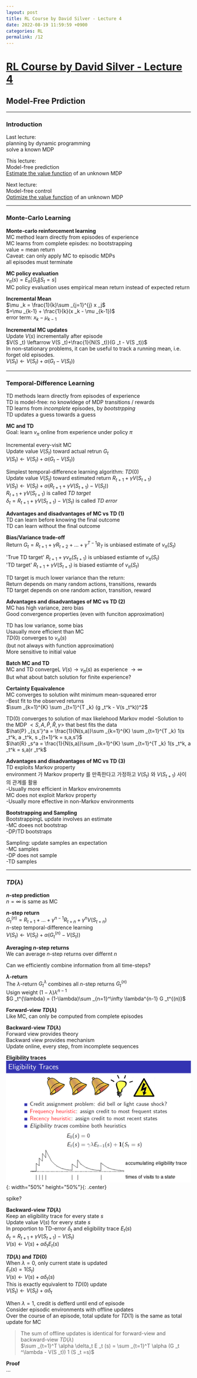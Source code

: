```yaml
---
layout: post
title: RL Course by David Silver - Lecture 4
date: 2022-08-19 11:59:59 +0900
categories: RL
permalink: /12
---
```


# [RL Course by David Silver - Lecture 4](https://www.youtube.com/watch?v=PnHCvfgC_ZA&list=PLqYmG7hTraZDM-OYHWgPebj2MfCFzFObQ&index=4&t=4ss)


## Model-Free Prdiction

---

### Introduction

Last lecture: <br>
planning by dynamic programming <br>
solve a known MDP <br>

This lecture: <br>
Model-free prediction <br>
<u>Estimate the value function</u> of an unknown MDP <br>

Next lecture: <br>
Model-free control <br>
<u>Optimize the value function</u> of an unknown MDP <br>

---

### Monte-Carlo Learning

**Monte-carlo reinforcement learning** <br>
MC method learn directly from episodes of experience <br>
MC learns from complete episdes: no bootstrapping <br>
value = mean return <br>
Caveat: can only apply MC to episodic MDPs <br>
all episodes must terminate <br>

**MC policy evaluation** <br>
$v _{\pi}(s)=E _{\pi}[G _t \| S _t = s]$ <br>
MC policy evaluation uses empirical mean return instead of expected return <br>

**Incremental Mean** <br>
$\mu _k = \frac{1}{k}\sum _{j=1}^{j} x _j$ <br>
$=\mu _{k-1} + \frac{1}{k}(x _k - \mu _{k-1})$ <br>
error term: $x _k - \mu _{k-1}$ <br>

**Incremental MC updates** <br>
Update $V(s)$ incrementally after episode <br>
$V(S _t) \leftarrow V(S _t)+\frac{1}{N(S _t)}(G _t - V(S _t))$ <br>
In non-stationary problems, it can be useful to track a running mean, i.e. forget old episodes. <br>
$V(S _t) \leftarrow V(S _t) + \alpha (G _t - V(S _t))$ <br>

---

### Temporal-Difference Learning

TD methods learn directly from episodes of experience <br>
TD is model-free: no knowldege of MDP transitions / rewards <br>
TD learns from *incomplete* episodes, by *bootstrpping* <br>
TD updates a guess towards a guess <br>

**MC and TD** <br>
Goal: learn $v _{\pi}$ online from experience under policy $\pi$ <br>

Incremental every-visit MC <br>
Update value $V(S _t)$ toward actual retrun $G _t$ <br>
$V(S _t) \leftarrow V(S _t) + \alpha (G _t - V(S _t))$ <br>

Simplest temporal-difference learning algorithm: $TD(0)$ <br>
Update value $V(S _t)$ toward estimated return $R _{t+1} + \gamma V(S _{t+1})$ <br>
$V(S _t) \leftarrow V(S _t) + \alpha (R _{t+1} + \gamma V(S _{t+1}) - V(S _t))$ <br>
$R _{t+1} + \gamma V(S _{t+1})$ is called *TD target* <br>
$\delta _t =R _{t+1} + \gamma V(S _{t+1}) - V(S _t)$ is called *TD error* <br>

**Advantages and disadvantages of MC vs TD (1)** <br>
TD can learn before knowing the final outcome <br>
TD can learn without the final outcome <br>

**Bias/Variance trade-off** <br>
Return $G _t=R _{t+1} + \gamma R _{t+2} + \dots + \gamma^{T-1}R _T$ is unbiased estimate of $v _\pi (S _t)$ <br>

'True TD target' $R _{t+1}+\gamma v _{\pi}(S _{t+1})$ is unbiased estiamte of $v _{\pi}(S _t)$ <br>
'TD target' $R _{t+1}+ \gamma V(S _{t+1})$ is biased estiamte of $v _{\pi} (S _t)$ <br>

TD target is much lower variance than the return: <br>
Return depends on many random actions, transitions, rewards <br>
TD target depends on one random action, transition, reward <br>

**Advantages and disadvantages of MC vs TD (2)** <br>
MC has high variance, zero bias <br>
Good convergence properties (even with funciton approximation) <br>

TD has low variance, some bias <br>
Usaually more efficient than MC <br>
$TD(0)$ converges to $v _{\pi}(s)$ <br>
(but not always with function approximation) <br>
More sensitive to initial value <br>

**Batch MC and TD** <br>
MC and TD convergeL $V(s) \rightarrow v _{\pi}(s)$ as experience $\rightarrow \infty$ <br>
But what about batch solution for finite experience? <br>

**Certainty Equaivalence** <br>
MC converges to solution wiht minimum mean-squeared error <br>
-Best fit to the observed returns <br>
$\sum _{k=1}^{K} \sum _{t=1}^{T _k} (g _t^k - V(s  _t^k))^2$ <br>

TD(0) converges to solution of max likelehood Markov model
-Solution to the MDP $<S,A,\hat{P},\hat{R}, \gamma>$ that best fits the data <br>
$\hat{P} _{s,s'}^a = \frac{1}{N(s,a)}\sum _{k=1}^{K} \sum _{t=1}^{T _k} 1(s _t^k, a _t^k, s _{t+1}^k = s,a,s')$ <br>
$\hat{R} _s^a = \frac{1}{N(s,a)}\sum _{k=1}^{K} \sum _{t=1}^{T _k} 1(s _t^k, a _t^k = s,a)r _t^k$ <br>

**Advantages and disadvantages of MC vs TD (3)** <br>
TD exploits Markov property <br>
environment 가 Markov property 를 만족한다고 가정하고 $V(S _t)$ 와 $V(S _{t+1})$ 사이의 관계를 활용 <br>
-Usually more efficient in Markov environemnts <br>
MC does not exploit Markov property <br>
-Usually more effective in non-Markov environments <br>

**Bootstrapping and Sampling** <br>
BootstrappingL update involves an estimate <br>
-MC doees not bootstrap <br>
-DP/TD bootstraps <br>

Sampling: update samples an expectation <br>
-MC samples <br>
-DP does not sample <br>
-TD samples <br>

---

### $TD(\lambda)$ 

**$n$-step prediction** <br>
$n=\infty$ is same as MC <br>

**$n$-step return** <br>
$G _t^{(n)}=R_{t+1}+\dots+\gamma^{n-1} R_{t+n}+\gamma ^n V(S _{t+n})$ <br>
$n$-step temporal-difference learning <br>
$V(S _t) \leftarrow V(S _t) + \alpha (G _t^{(n)} - V(S _t))$ <br>

**Averaging $n$-step returns** <br>
We can average $n$-step returns over differnt $n$ <br>

Can we efficiently combine information from all time-steps? <br>

**$\lambda$-return** <br>
The $\lambda$-return $G _t^{\lambda}$ combines all $n$-step returns $G _t^{(n)}$ <br>
Usign weight $(1-\lambda)\lambda ^{n-1}$ <br>
$G _t^{\lambda} = (1-\lambda)\sum _{n=1}^\infty \lambda^{n-1} G _t^{(n)}$

**Forward-view $TD(\lambda)$** <br>
Like MC, can only be computed from complete episodes <br>

**Backward-view $TD(\lambda)$** <br>
Forward view provides theory <br>
Backward view provides mechanism <br>
Update online, every step, from incomplete sequences <br>

**Eligibility traces** <br>
![](/public/img/2022-08-19-RLCoursebyDavidSilver-Lecture4/1.png){: width="50%" height="50%"}{: .center}

spike? <br>


**Backward-view $TD(\lambda)$** <br>
Keep an eligibility trace for every state $s$ <br>
Update value $V(s)$ for every state $s$ <br>
In proportion to TD-error $\delta _t$ and eligibility trace $E _t(s)$ <br>
$\delta _t = R _{t+1} + \gamma V(S _{t+1}) - V(S _t)$ <br>
$V(s) \leftarrow V(s) + \alpha \delta _t E _t (s)$ <br>

**$TD(\lambda)$ and $TD(0)$** <br>
When $\lambda = 0$, only current state is updated <br>
$E _t(s) =1(S _t)$ <br>
$V(s) \leftarrow V(s) + \alpha \delta _t (s)$ <br>
This is exactly equivalent to $TD(0)$ update <br>
$V(S _t)\leftarrow V(S _t) + \alpha \delta _t$ <br>

When $\lambda=1$, credit is defferd until end of episode <br>
Consider episodic environments with offline updates <br>
Over the course of an episode, total update for $TD(1)$ is the same as total update for MC <br>

> The sum of offline updates is identical for forward-view and backward-view $TD(\lambda)$ <br>
> $\sum _{t=1}^T \alpha \delta_t E _t (s) = \sum _{t=1}^T \alpha (G _t ^\lambda - V(S _t)) 1 (S _t =s)$ <br>

**Proof** <br>
...